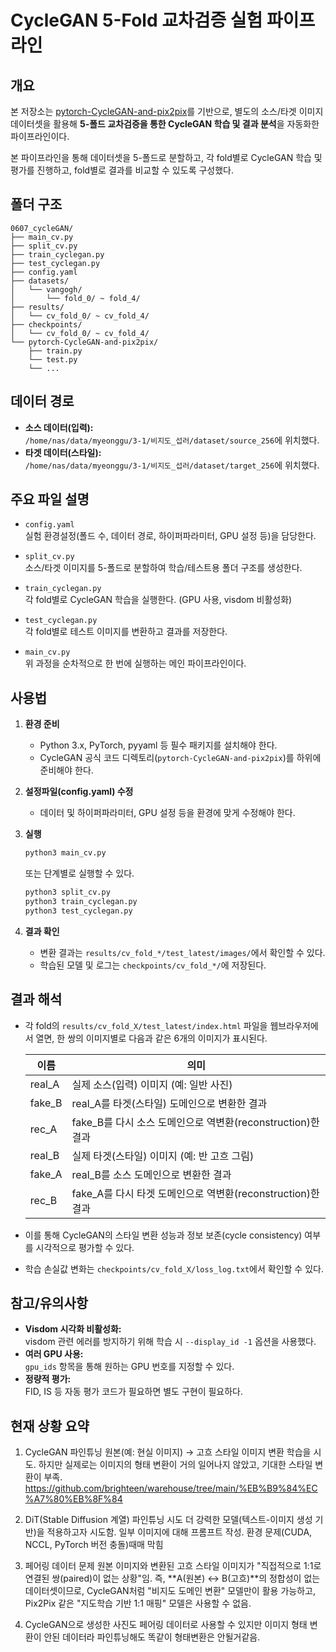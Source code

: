 # CycleGAN 5-Fold 교차검증 실험 파이프라인

## 개요

본 저장소는 [pytorch-CycleGAN-and-pix2pix](https://github.com/junyanz/pytorch-CycleGAN-and-pix2pix)를 기반으로,
별도의 소스/타겟 이미지 데이터셋을 활용해 **5-폴드 교차검증을 통한 CycleGAN 학습 및 결과 분석**을 자동화한 파이프라인이다.

본 파이프라인을 통해 데이터셋을 5-폴드로 분할하고, 각 fold별로 CycleGAN 학습 및 평가를 진행하고, fold별로 결과를 비교할 수 있도록 구성했다.


## 폴더 구조

```
0607_cycleGAN/
├── main_cv.py
├── split_cv.py
├── train_cyclegan.py
├── test_cyclegan.py
├── config.yaml
├── datasets/
│   └── vangogh/
│       └── fold_0/ ~ fold_4/
├── results/
│   └── cv_fold_0/ ~ cv_fold_4/
├── checkpoints/
│   └── cv_fold_0/ ~ cv_fold_4/
└── pytorch-CycleGAN-and-pix2pix/
    ├── train.py
    └── test.py
    └── ...
```


## 데이터 경로

- **소스 데이터(입력):**  
  `/home/nas/data/myeonggu/3-1/비지도_섭러/dataset/source_256`에 위치했다.
- **타겟 데이터(스타일):**  
  `/home/nas/data/myeonggu/3-1/비지도_섭러/dataset/target_256`에 위치했다.


## 주요 파일 설명

- `config.yaml`  
  실험 환경설정(폴드 수, 데이터 경로, 하이퍼파라미터, GPU 설정 등)을 담당한다.

- `split_cv.py`  
  소스/타겟 이미지를 5-폴드로 분할하여 학습/테스트용 폴더 구조를 생성한다.

- `train_cyclegan.py`  
  각 fold별로 CycleGAN 학습을 실행한다. (GPU 사용, visdom 비활성화)

- `test_cyclegan.py`  
  각 fold별로 테스트 이미지를 변환하고 결과를 저장한다.

- `main_cv.py`  
  위 과정을 순차적으로 한 번에 실행하는 메인 파이프라인이다.


## 사용법

1. **환경 준비**
   - Python 3.x, PyTorch, pyyaml 등 필수 패키지를 설치해야 한다.
   - CycleGAN 공식 코드 디렉토리(`pytorch-CycleGAN-and-pix2pix`)를 하위에 준비해야 한다.

2. **설정파일(config.yaml) 수정**
   - 데이터 및 하이퍼파라미터, GPU 설정 등을 환경에 맞게 수정해야 한다.

3. **실행**
   ```bash
   python3 main_cv.py
   ```
   또는 단계별로 실행할 수 있다.
   ```bash
   python3 split_cv.py
   python3 train_cyclegan.py
   python3 test_cyclegan.py
   ```

4. **결과 확인**
   - 변환 결과는 `results/cv_fold_*/test_latest/images/`에서 확인할 수 있다.
   - 학습된 모델 및 로그는 `checkpoints/cv_fold_*/`에 저장된다.


## 결과 해석

- 각 fold의 `results/cv_fold_X/test_latest/index.html` 파일을 웹브라우저에서 열면,
  한 쌍의 이미지별로 다음과 같은 6개의 이미지가 표시된다.

  | 이름      | 의미                                                        |
  |-----------|-----------------------------------------------------------|
  | real_A    | 실제 소스(입력) 이미지 (예: 일반 사진)                     |
  | fake_B    | real_A를 타겟(스타일) 도메인으로 변환한 결과               |
  | rec_A     | fake_B를 다시 소스 도메인으로 역변환(reconstruction)한 결과|
  | real_B    | 실제 타겟(스타일) 이미지 (예: 반 고흐 그림)                |
  | fake_A    | real_B를 소스 도메인으로 변환한 결과                       |
  | rec_B     | fake_A를 다시 타겟 도메인으로 역변환(reconstruction)한 결과|

- 이를 통해 CycleGAN의 스타일 변환 성능과 정보 보존(cycle consistency) 여부를 시각적으로 평가할 수 있다.
- 학습 손실값 변화는 `checkpoints/cv_fold_X/loss_log.txt`에서 확인할 수 있다.


## 참고/유의사항

- **Visdom 시각화 비활성화:**  
  visdom 관련 에러를 방지하기 위해 학습 시 `--display_id -1` 옵션을 사용했다.
- **여러 GPU 사용:**  
  `gpu_ids` 항목을 통해 원하는 GPU 번호를 지정할 수 있다.
- **정량적 평가:**  
  FID, IS 등 자동 평가 코드가 필요하면 별도 구현이 필요하다.


## 현재 상황 요약

1. CycleGAN 파인튜닝
원본(예: 현실 이미지) → 고흐 스타일 이미지 변환 학습을 시도.
하지만 실제로는 이미지의 형태 변환이 거의 일어나지 않았고, 기대한 스타일 변환이 부족.
https://github.com/brighteen/warehouse/tree/main/%EB%B9%84%EC%A7%80%EB%8F%84

2. DiT(Stable Diffusion 계열) 파인튜닝 시도
 더 강력한 모델(텍스트-이미지 생성 기반)을 적용하고자 시도함.
일부 이미지에 대해 프롬프트 작성.
환경 문제(CUDA, NCCL, PyTorch 버전 충돌)때매 막힘

3. 페어링 데이터 문제
원본 이미지와 변환된 고흐 스타일 이미지가 "직접적으로 1:1로 연결된 쌍(paired)이 없는 상황"임.
즉, **A(원본) ↔ B(고흐)**의 정합성이 없는 데이터셋이므로,
CycleGAN처럼 "비지도 도메인 변환" 모델만이 활용 가능하고,
Pix2Pix 같은 "지도학습 기반 1:1 매핑" 모델은 사용할 수 없음.

4. CycleGAN으로 생성한 사진도 페어링 데이터로 사용할 수 있지만 이미지 형태 변환이 안된 데이터라 파인튜닝해도 똑같이 형태변환은 안될거같음.